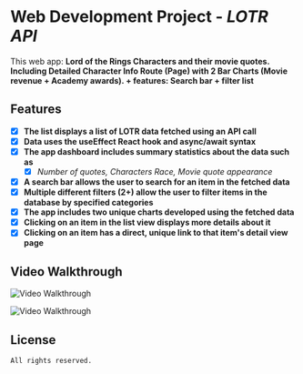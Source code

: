 # Web Development Project - *LOTR API*

This web app: **Lord of the Rings Characters and their movie quotes. Including Detailed Character Info Route (Page) with 2 Bar Charts (Movie revenue + Academy awards). + features: Search bar + filter list**

## Features

- [X] **The list displays a list of LOTR data fetched using an API call**
- [X] **Data uses the useEffect React hook and async/await syntax**
- [X] **The app dashboard includes summary statistics about the data such as**
    - [X] *Number of quotes, Characters Race, Movie quote appearance*
- [X] **A search bar allows the user to search for an item in the fetched data**
- [X] **Multiple different filters (2+) allow the user to filter items in the database by specified categories**
- [X] **The app includes two unique charts developed using the fetched data**
- [X] **Clicking on an item in the list view displays more details about it**
- [X] **Clicking on an item has a direct, unique link to that item's detail view page**

## Video Walkthrough

![Video Walkthrough](./LOTR%20API/HW6.gif)

![Video Walkthrough](./LOTR%20API/HW5.gif)

## License

    All rights reserved.